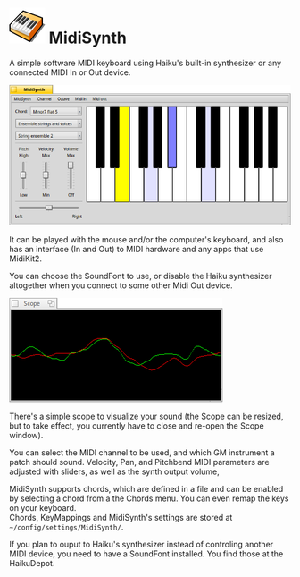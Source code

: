 # ![icon](./art/icon.png) MidiSynth

A simple software MIDI keyboard using Haiku's built-in synthesizer or any 
connected MIDI In or Out device.

![MidiSynth](./art/midisynth.png)

It can be played with the mouse and/or the computer's keyboard, and also has an 
interface (In and Out) to MIDI hardware and any apps that use MidiKit2.

You can choose the SoundFont to use, or disable the Haiku synthesizer altogether 
when you connect to some other Midi Out device.

![The Scope](./art/scope.png)

There's a simple scope to visualize your sound (the Scope can be resized, but to 
take effect, you currently have to close and re-open the Scope window).

You can select the MIDI channel to be used, and which GM instrument a patch 
should sound. Velocity, Pan, and Pitchbend MIDI parameters are adjusted with
sliders, as well as the synth output volume,

MidiSynth supports chords, which are defined in a file and can be enabled by 
selecting a chord from a the Chords menu. You can even remap the keys on your 
keyboard.    
Chords, KeyMappings and MidiSynth's settings are stored at `~/config/settings/MidiSynth/`.

If you plan to ouput to Haiku's synthesizer instead of controling another MIDI 
device, you need to have a SoundFont installed. You find those at the HaikuDepot.
